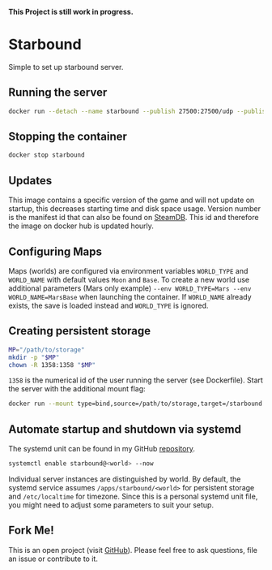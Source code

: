 **This Project is still work in progress.**

# Starbound
Simple to set up starbound server.

## Running the server
```bash
docker run --detach --name starbound --publish 27500:27500/udp --publish 27015:27015/udp hetsh/starbound
```

## Stopping the container
```bash
docker stop starbound
```

## Updates
This image contains a specific version of the game and will not update on startup, this decreases starting time and disk space usage. Version number is the manifest id that can also be found on [SteamDB](https://steamdb.info/depot/600762/). This id and therefore the image on docker hub is updated hourly.

## Configuring Maps
Maps (worlds) are configured via environment variables `WORLD_TYPE` and `WORLD_NAME` with default values `Moon` and `Base`.
To create a new world use additional parameters (Mars only example) `--env WORLD_TYPE=Mars --env WORLD_NAME=MarsBase` when launching the container.
If `WORLD_NAME` already exists, the save is loaded instead and `WORLD_TYPE` is ignored.

## Creating persistent storage
```bash
MP="/path/to/storage"
mkdir -p "$MP"
chown -R 1358:1358 "$MP"
```
`1358` is the numerical id of the user running the server (see Dockerfile).
Start the server with the additional mount flag:
```bash
docker run --mount type=bind,source=/path/to/storage,target=/starbound ...
```

## Automate startup and shutdown via systemd
The systemd unit can be found in my GitHub [repository](https://github.com/Hetsh/docker-starbound).
```bash
systemctl enable starbound@<world> --now
```
Individual server instances are distinguished by world.
By default, the systemd service assumes `/apps/starbound/<world>` for persistent storage and `/etc/localtime` for timezone.
Since this is a personal systemd unit file, you might need to adjust some parameters to suit your setup.

## Fork Me!
This is an open project (visit [GitHub](https://github.com/Hetsh/docker-starbound)). Please feel free to ask questions, file an issue or contribute to it.